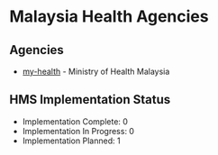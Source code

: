 # Malaysia Health Agencies

## Agencies

- [my-health](my-health/index.md) - Ministry of Health Malaysia

## HMS Implementation Status

- Implementation Complete: 0
- Implementation In Progress: 0
- Implementation Planned: 1
